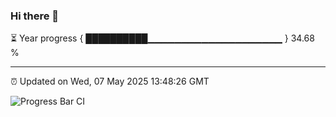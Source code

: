 ### Hi there 👋

⏳ Year progress { ██████████▁▁▁▁▁▁▁▁▁▁▁▁▁▁▁▁▁▁▁▁ } 34.68 %

---

⏰ Updated on Wed, 07 May 2025 13:48:26 GMT

![Progress Bar CI](https://github.com/IshwaranRudhara/GIT-ACTION/workflows/Progress%20Bar%20CI/badge.svg)
